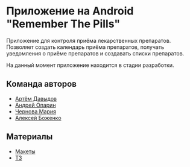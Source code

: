 # Приложение на Android "Remember The Pills"

Приложение для контроля приёма лекарственных препаратов.
Позволяет создать календарь приёма препаратов, получать уведомления о приёме препаратов и создавать списки препаратов.

На данный момент приложение находится в стадии разработки.

## Команда авторов

- [Артём Давыдов](https://github.com/x73495)
- [Андрей Опарин](https://github.com/airdron)
- [Чернова Мария](https://github.com/Mashhch)
- [Алексей Боженко](https://github.com/Entuazism)

## Материалы
- [Макеты](https://www.figma.com/file/aeNSef7fdikzzQVh3JLjxP/Основной-дизайн)
- [ТЗ](https://docs.google.com/document/d/1Z58RtLOAQrvk_KuZOj3W3zMMSMkAHBpdeEb0gB0uLr4/edit?usp=sharing)
